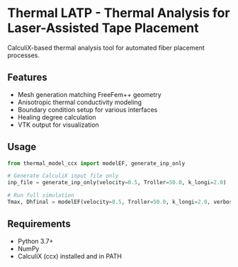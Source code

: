 # Thermal LATP - Thermal Analysis for Laser-Assisted Tape Placement

CalculiX-based thermal analysis tool for automated fiber placement processes.

## Features

- Mesh generation matching FreeFem++ geometry
- Anisotropic thermal conductivity modeling
- Boundary condition setup for various interfaces
- Healing degree calculation
- VTK output for visualization

## Usage

```python
from thermal_model_ccx import modelEF, generate_inp_only

# Generate CalculiX input file only
inp_file = generate_inp_only(velocity=0.5, Troller=50.0, k_longi=2.0)

# Run full simulation
Tmax, Dhfinal = modelEF(velocity=0.5, Troller=50.0, k_longi=2.0, verbosity=True)
```

## Requirements

- Python 3.7+
- NumPy
- CalculiX (ccx) installed and in PATH

